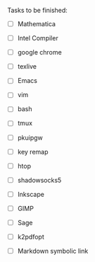 Tasks to be finished:

- [ ] Mathematica
- [ ] Intel Compiler
- [ ] google chrome
- [ ] texlive
- [ ] Emacs
- [ ] vim
- [ ] bash
- [ ] tmux
- [ ] pkuipgw
- [ ] key remap
- [ ] htop
- [ ] shadowsocks5
- [ ] Inkscape
- [ ] GIMP
- [ ] Sage
- [ ] k2pdfopt
- [ ] Markdown symbolic link

